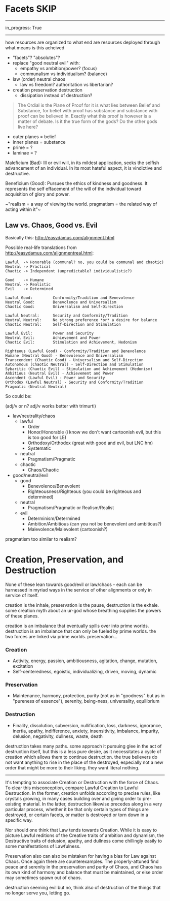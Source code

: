 # Facets SKIP

---
in_progress: True

---

how resources are organized
to what end are resources deployed
through what means is this acheived

<!--
Creative destruction is still constructive in a sense.
call these "facets"? "absolutes"?
-->

- "facets"? "absolutes"?
- replace "good neutral evil" with:
    + empathy vs ambition/power? (focus)
    + communalism vs individualism? (balance)
- law (order) neutral chaos
    + law vs freedom? authoritation vs libertarian?
- creation preservation destruction
    + dissipation instead of destruction?

> The Ordial is the Plane of Proof for it is what lies between Belief and Substance, for belief with proof has substance and substance with proof can be believed in. Exactly what this proof is however is a matter of debate. Is it the true form of the gods? Do the other gods live here?

- outer planes = belief
- inner planes = substance
- prime = ?
- laminae = ?

Maleficium (Bad): Ill or evil will, in its mildest application, seeks the selfish advancement of an individual. In its most hateful aspect, it is vindictive and destructive.

Beneficium (Good): Pursues the ethics of kindness and goodness. It represents the self effacement of the will of the individual toward acquisition of glory and power.

~"realism = a way of viewing the world. pragmatism = the related way of acting within it"~

## Law vs. Chaos, Good vs. Evil

Basically this: http://easydamus.com/alignment.html

Possible real-life translations from http://easydamus.com/alignmentreal.html:

    Lawful  -> Honorable (communal? no, you could be communal and chaotic)
    Neutral -> Practical
    Chaotic -> Independent (unpredictable? individualistic?)

    Good    -> Humane
    Neutral -> Realistic
    Evil    -> Determined

    Lawful Good:         Conformity/Tradition and Benevolence
    Neutral Good:        Benevolence and Universalism
    Chaotic Good:        Universalism and Self-Direction

    Lawful Neutral:      Security and Conformity/Tradition
    Neutral Neutral:     No strong preference *or* a desire for balance
    Chaotic Neutral:     Self-Direction and Stimulation

    Lawful Evil:         Power and Security
    Neutral Evil:        Achievement and Power
    Chaotic Evil:        Stimulation and Achievement, Hedonism

    Righteous (Lawful Good) - Conformity/Tradition and Benevolence
    Humane (Neutral Good) - Benevolence and Universalism
    Transcendent (Chaotic Good) - Universalism and Self-Direction
    Autonomous (Chaotic Neutral) - Self-Direction and Stimulation
    Sybaritic (Chaotic Evil) - Stimulation and Achievement (Hedonism)
    Ambitious (Neutral Evil) - Achievement and Power
    Ascendent (Lawful Evil) - Power and Security
    Orthodox (Lawful Neutral) - Security and Conformity/Tradition
    Pragmatic (Neutral Neutral)

So could be:

(adj/v or n? adj/v works better with trimurti)

- law/neutrality/chaos
    - lawful
        - Order
        - Honor/Honorable (i know we don't want cartoonish evil, but this is too good for LE)
        - Orthodoxy/Orthodox (great with good and evil, but LNC hm)
        - Systematic
    - neutral
        - Pragmatism/Pragmatic
    - chaotic
        - Chaos/Chaotic
- good/neutral/evil
    - good
        - Benevolence/Benevolent
        - Righteousness/Righteous (you could be righteous and determined)
    - neutral
        - Pragmatism/Pragmatic or Realism/Realist
    - evil
        - Determinism/Determined
        - Ambition/Ambitious (can you not be benevolent and ambitious?)
        - Malevolence/Malevolent (cartoonish?)

pragmatism too similar to realism?

# Creation, Preservation, and Destruction

None of these lean towards good/evil or law/chaos - each can be harnessed in myriad ways in the service of other alignments or only in service of itself.

creation is the inhale, preservation is the pause, destruction is the exhale. some creation myth about an ur-god whose breathing supplies the powers of these planes.

creation is an imbalance that eventually spills over into prime worlds. destruction is an imbalance that can only be fueled by prime worlds. the two forces are linked via prime worlds. preservation...

### Creation

- Activity, energy, passion, ambitiousness, agitation, change, mutation, excitation
- Self-centeredness, egoistic, individualizing, driven, moving, dynamic

### Preservation

- Maintenance, harmony, protection, purity (not as in "goodness" but as in "pureness of essence"), serenity, being-ness, universality, equilibrium

### Destruction

- Finality, dissolution, subversion, nullification, loss, darkness, ignorance, inertia, apathy, indifference, anxiety, insensitivity, imbalance, impurity, delusion, negativity, dullness, waste, death

destruction takes many paths. some approach it pursuing glee in the act of destruction itself, but this is a less pure desire, as it necessitates a cycle of creation which allows them to continue destruction. the true believers do not want anything to rise in the place of the destroyed, especially not a new order that might be more to their liking. they want literal nothing.

***

It's tempting to associate Creation or Destruction with the force of Chaos. To clear this misconception, compare Lawful Creation to Lawful Destruction. In the former, creation unfolds according to precise rules, like crystals growing, in many cases building over and giving order to pre-existing material. In the latter, destruction likewise precedes along in a very particular process, whether it be that only certain types of things are destroyed, or certain facets, or matter is destroyed or torn down in a specific way.

Nor should one think that Law tends towards Creation. While it is easy to picture Lawful reditions of the Creative traits of ambition and dynamism, the Destructive traits of delusion, apathy, and dullness come chillingly easily to some manifestations of Lawfulness.

Preservation also can also be mistaken for having a bias for Law against Chaos. Once again there are counterexamples. The properly-attuned find peace and serenity in the preservation and purity of Chaos, and Chaos has its own kind of harmony and balance that must be maintained, or else order may sometimes spawn out of chaos.

destruction seeming evil but no, think also of destruction of the things that no longer serve you, letting go.
